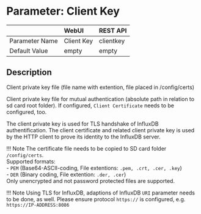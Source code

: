 # Parameter: Client Key

|                   | WebUI               | REST API
|:---               |:---                 |:----
| Parameter Name    | Client Key          | clientkey
| Default Value     | empty               | empty


## Description

Client private key file (file name with extention, file placed in /config/certs)<br>

Client private key file for mutual authentication (absolute path in relation to sd card root folder). 
If configured, `Client Certificate` needs to be configured, too.

The client private key is used for TLS handshake of InfluxDB authentification. The client certificate and 
related client private key is used by the HTTP client to prove its identity to the InfluxDB server.

!!! Note
The certificate file needs to be copied to SD card folder `/config/certs`.<br>
    Supported formats:<br>
    - `PEM` (Base64-ASCII-coding, File extentions: `.pem, .crt, .cer, .key`)<br>
    - `DER` (Binary coding, File extention: `.der, .cer`)<br>
    Only unencrypted and not password protected files are supported.


!!! Note
    Using TLS for InfluxDB, adaptions of InfluxDB `URI` parameter needs to be done, as well.  Please ensure 
    protocol `https://` is configured, e.g. `https://IP-ADDRESS:8086`
